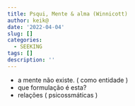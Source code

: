 ```yaml
---
title: Psqui, Mente & alma (Winnicott)
author: keik@
date: '2022-04-04'
slug: []
categories:
  - SEEKING
tags: []
description: ''
---
```


- a mente não existe. ( como entidade )
- que formulação é esta?
- relações ( psicossmáticas )